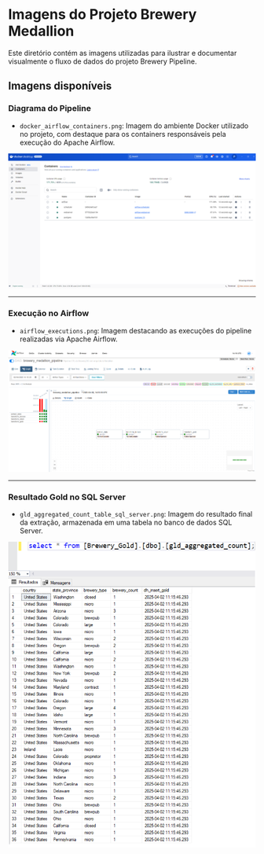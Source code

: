 # Imagens do Projeto Brewery Medallion

Este diretório contém as imagens utilizadas para ilustrar e documentar visualmente o fluxo de dados do projeto Brewery Pipeline.

## Imagens disponíveis

### Diagrama do Pipeline
- `docker_airflow_containers.png`: Imagem do ambiente Docker utilizado no projeto, com destaque para os containers responsáveis pela execução do Apache Airflow.

![Diagrama do Pipeline](docker_airflow_containers.png)

---

### Execução no Airflow
- `airflow_executions.png`: Imagem destacando as execuções do pipeline realizadas via Apache Airflow.

![Execuções no Airflow](airflow_executions.png)

---

### Resultado Gold no SQL Server
- `gld_aggregated_count_table_sql_server.png`: Imagem do resultado final da extração, armazenada em uma tabela no banco de dados SQL Server.

![Tabela Gold no SQL Server](gld_aggregated_count_table_sql_server.png)

